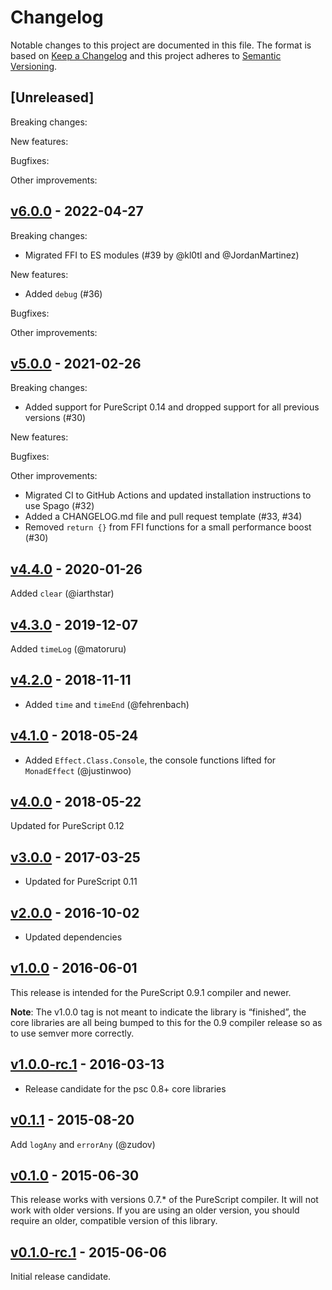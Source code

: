 # Changelog

Notable changes to this project are documented in this file. The format is based on [Keep a Changelog](https://keepachangelog.com/en/1.0.0/) and this project adheres to [Semantic Versioning](https://semver.org/spec/v2.0.0.html).

## [Unreleased]

Breaking changes:

New features:

Bugfixes:

Other improvements:

## [v6.0.0](https://github.com/purescript/purescript-console/releases/tag/v6.0.0) - 2022-04-27

Breaking changes:
- Migrated FFI to ES modules (#39 by @kl0tl and @JordanMartinez)

New features:
- Added `debug` (#36)

Bugfixes:

Other improvements:

## [v5.0.0](https://github.com/purescript/purescript-console/releases/tag/v5.0.0) - 2021-02-26

Breaking changes:
  - Added support for PureScript 0.14 and dropped support for all previous versions (#30)

New features:

Bugfixes:

Other improvements:
  - Migrated CI to GitHub Actions and updated installation instructions to use Spago (#32)
  - Added a CHANGELOG.md file and pull request template (#33, #34)
  - Removed `return {}` from FFI functions for a small performance boost (#30)

## [v4.4.0](https://github.com/purescript/purescript-console/releases/tag/v4.4.0) - 2020-01-26

Added `clear` (@iarthstar)

## [v4.3.0](https://github.com/purescript/purescript-console/releases/tag/v4.3.0) - 2019-12-07

Added `timeLog` (@matoruru)

## [v4.2.0](https://github.com/purescript/purescript-console/releases/tag/v4.2.0) - 2018-11-11

- Added `time` and `timeEnd` (@fehrenbach)

## [v4.1.0](https://github.com/purescript/purescript-console/releases/tag/v4.1.0) - 2018-05-24

- Added `Effect.Class.Console`, the console functions lifted for `MonadEffect` (@justinwoo)

## [v4.0.0](https://github.com/purescript/purescript-console/releases/tag/v4.0.0) - 2018-05-22

Updated for PureScript 0.12

## [v3.0.0](https://github.com/purescript/purescript-console/releases/tag/v3.0.0) - 2017-03-25

- Updated for PureScript 0.11

## [v2.0.0](https://github.com/purescript/purescript-console/releases/tag/v2.0.0) - 2016-10-02

- Updated dependencies

## [v1.0.0](https://github.com/purescript/purescript-console/releases/tag/v1.0.0) - 2016-06-01

This release is intended for the PureScript 0.9.1 compiler and newer.

**Note**: The v1.0.0 tag is not meant to indicate the library is “finished”, the core libraries are all being bumped to this for the 0.9 compiler release so as to use semver more correctly.

## [v1.0.0-rc.1](https://github.com/purescript/purescript-console/releases/tag/v1.0.0-rc.1) - 2016-03-13

- Release candidate for the psc 0.8+ core libraries

## [v0.1.1](https://github.com/purescript/purescript-console/releases/tag/v0.1.1) - 2015-08-20

Add `logAny` and `errorAny` (@zudov)

## [v0.1.0](https://github.com/purescript/purescript-console/releases/tag/v0.1.0) - 2015-06-30

This release works with versions 0.7.\* of the PureScript compiler. It will not work with older versions. If you are using an older version, you should require an older, compatible version of this library.

## [v0.1.0-rc.1](https://github.com/purescript/purescript-console/releases/tag/v0.1.0-rc.1) - 2015-06-06

Initial release candidate.

